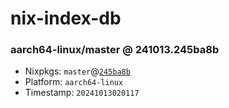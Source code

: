 # nix-index-db
### aarch64-linux/master @ 241013.245ba8b
- Nixpkgs: `master`@[`245ba8b`](https://github.com/NixOS/nixpkgs/commit/245ba8bc8fe641e4c5d14c9cb7e3b1ff4d969696)
- Platform: `aarch64-linux`
- Timestamp: `20241013020117`
